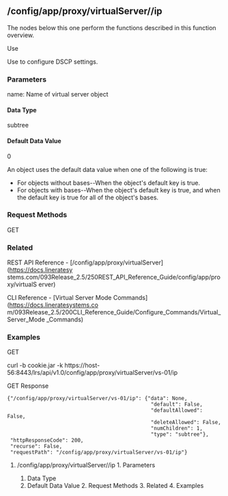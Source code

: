 ## /config/app/proxy/virtualServer/<name>/ip

The nodes below this one perform the functions described in this function
overview.

Use

Use to configure DSCP settings.

### Parameters

name: Name of virtual server object

#### Data Type

subtree

#### Default Data Value

0

An object uses the default data value when one of the following is true:

  * For objects without bases--When the object's default key is true.
  * For objects with bases--When the object's default key is true, and when the default key is true for all of the object's bases.

### Request Methods

GET

### Related

REST API Reference - [/config/app/proxy/virtualServer](https://docs.lineratesy
stems.com/093Release_2.5/250REST_API_Reference_Guide/config/app/proxy/virtualS
erver)

CLI Reference - [Virtual Server Mode Commands](https://docs.lineratesystems.co
m/093Release_2.5/200CLI_Reference_Guide/Configure_Commands/Virtual_Server_Mode
_Commands)

### Examples

GET

curl -b cookie.jar -k
https://host-56:8443/lrs/api/v1.0/config/app/proxy/virtualServer/vs-01/ip

GET Response

    
    {"/config/app/proxy/virtualServer/vs-01/ip": {"data": None,
                                                   "default": False,
                                                   "defaultAllowed": False,
                                                   "deleteAllowed": False,
                                                   "numChildren": 1,
                                                   "type": "subtree"},
     "httpResponseCode": 200,
     "recurse": False,
     "requestPath": "/config/app/proxy/virtualServer/vs-01/ip"}
    

  1. /config/app/proxy/virtualServer/<name>/ip
    1. Parameters
      1. Data Type
      2. Default Data Value
    2. Request Methods
    3. Related
    4. Examples

